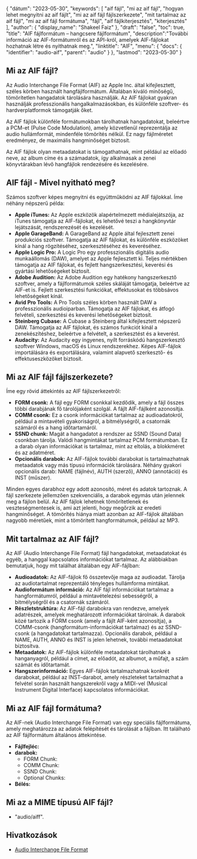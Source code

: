 {
"dátum": "2023-05-30",
  "keywords": [
"aif fájl",
"mi az aif fájl",
"hogyan lehet megnyitni az aif fájlt",
"mi az aif fájl fájlszerkezete",
"mit tartalmaz az aif fájl",
"mi az aif fájl formátuma",
"fájl",
"aif fájlkiterjesztés",
"kiterjesztés"
],
  "author": {
"display_name": "Shakeel Faiz"
},
"draft": "false",
"toc": true,
"title": "AIF fájlformátum – hangcsere fájlformátum",
  "description":"További információ az AIF-formátumról és az API-król, amelyek AIF-fájlokat hozhatnak létre és nyithatnak meg.",
"linktitle": "AIF",
  "menu": {
    "docs": {
      "identifier": "audio-aif",
      "parent": "audio"
}
},
"lastmod": "2023-05-30"
}

## Mi az AIF fájl?

Az Audio Interchange File Format (AIF) az Apple Inc. által kifejlesztett, széles körben használt hangfájlformátum. Általában kiváló minőségű, tömörítetlen hangadatok tárolására használják. Az AIF fájlokat gyakran használják professzionális hangalkalmazásokban, és különféle szoftver- és hardverplatformok támogatják őket.

Az AIF fájlok különféle formátumokban tárolhatnak hangadatokat, beleértve a PCM-et (Pulse Code Modulation), amely közvetlenül reprezentálja az audio hullámformát, mindenféle tömörítés nélkül. Ez nagy fájlméretet eredményez, de maximális hangminőséget biztosít.

Az AIF fájlok olyan metaadatokat is támogathatnak, mint például az előadó neve, az album címe és a számadatok, így alkalmasak a zenei könyvtárakban lévő hangfájlok rendezésére és kezelésére.

## AIF fájl - Mivel nyitható meg?

Számos szoftver képes megnyitni és együttműködni az AIF fájlokkal. Íme néhány népszerű példa:

- **Apple iTunes:** Az Apple eszközök alapértelmezett médialejátszója, az iTunes támogatja az AIF-fájlokat, és lehetővé teszi a hangkönyvtár lejátszását, rendszerezését és kezelését.
- **Apple GarageBand:** A GarageBand az Apple által fejlesztett zenei produkciós szoftver. Támogatja az AIF fájlokat, és különféle eszközöket kínál a hang rögzítéséhez, szerkesztéséhez és keveréséhez.
- **Apple Logic Pro:** A Logic Pro egy professzionális digitális audio munkaállomás (DAW), amelyet az Apple fejlesztett ki. Teljes mértékben támogatja az AIF fájlokat, és fejlett hangszerkesztési, keverési és gyártási lehetőségeket biztosít.
- **Adobe Audition:** Az Adobe Audition egy hatékony hangszerkesztő szoftver, amely a fájlformátumok széles skáláját támogatja, beleértve az AIF-et is. Fejlett szerkesztési funkciókat, effektusokat és többsávos lehetőségeket kínál.
- **Avid Pro Tools:** A Pro Tools széles körben használt DAW a professzionális audioiparban. Támogatja az AIF fájlokat, és átfogó felvételi, szerkesztési és keverési lehetőségeket biztosít.
- **Steinberg Cubase:** A Cubase a Steinberg által kifejlesztett népszerű DAW. Támogatja az AIF fájlokat, és számos funkciót kínál a zenekészítéshez, beleértve a felvételt, a szerkesztést és a keverést.
- **Audacity:** Az Audacity egy ingyenes, nyílt forráskódú hangszerkesztő szoftver Windows, macOS és Linux rendszerekhez. Képes AIF-fájlok importálására és exportálására, valamint alapvető szerkesztő- és effektuseszközöket biztosít.

## Mi az AIF fájl fájlszerkezete?

Íme egy rövid áttekintés az AIF fájlszerkezetről:

- **FORM csonk:** A fájl egy FORM csonkkal kezdődik, amely a fájl összes többi darabjának fő tárolójaként szolgál. A fájlt AIF-fájlként azonosítja.
- **COMM csonk:** Ez a csonk információkat tartalmaz az audioadatokról, például a mintavételi gyakoriságról, a bitmélységről, a csatornák számáról és a hang időtartamáról.
- **SSND chunk:** Magát a hangadatot a rendszer az SSND (Sound Data) csonkban tárolja. Valódi hangmintákat tartalmaz PCM formátumban. Ez a darab olyan információkat is tartalmaz, mint az eltolás, a blokkméret és az adatméret.
- **Opcionális darabok:** Az AIF-fájlok további darabokat is tartalmazhatnak metaadatok vagy más típusú információk tárolására. Néhány gyakori opcionális darab: NAME (fájlnév), AUTH (szerző), ANNO (annotáció) és INST (műszer).

Minden egyes darabhoz egy adott azonosító, méret és adatok tartoznak. A fájl szerkezete jellemzően szekvenciális, a darabok egymás után jelennek meg a fájlon belül. Az AIF fájlok lehetnek tömörítetlenek és veszteségmentesek is, ami azt jelenti, hogy megőrzik az eredeti hangminőséget. A tömörítés hiánya miatt azonban az AIF-fájlok általában nagyobb méretűek, mint a tömörített hangformátumok, például az MP3.

## Mit tartalmaz az AIF fájl?

Az AIF (Audio Interchange File Format) fájl hangadatokat, metaadatokat és egyéb, a hanggal kapcsolatos információkat tartalmaz. Az alábbiakban bemutatjuk, hogy mit találhat általában egy AIF-fájlban:

- **Audioadatok:** Az AIF-fájlok fő összetevője maga az audioadat. Tárolja az audiotartalmat reprezentáló tényleges hullámforma mintákat.
- **Audioformátum információ:** Az AIF fájl információkat tartalmaz a hangformátumról, például a mintavételezési sebességről, a bitmélységről és a csatornák számáról.
- **Részletstruktúra:** Az AIF-fájl darabokra van rendezve, amelyek adatrészek, amelyek meghatározott információkat tárolnak. A darabok közé tartozik a FORM csonk (amely a fájlt AIF-ként azonosítja), a COMM-csonk (hangformátum-információkat tartalmaz) és az SSND-csonk (a hangadatokat tartalmazza). Opcionális darabok, például a NAME, AUTH, ANNO és INST is jelen lehetnek, további metaadatokat biztosítva.
- **Metaadatok:** Az AIF-fájlok különféle metaadatokat tárolhatnak a hanganyagról, például a címet, az előadót, az albumot, a műfajt, a szám számát és időtartamát.
- **Hangszerinformáció:** Egyes AIF-fájlok tartalmazhatnak konkrét darabokat, például az INST-darabot, amely részleteket tartalmazhat a felvétel során használt hangszerekről vagy a MIDI-vel (Musical Instrument Digital Interface) kapcsolatos információkat.

## Mi az AIF fájl formátuma?

Az AIF-nek (Audio Interchange File Format) van egy speciális fájlformátuma, amely meghatározza az adatok felépítését és tárolását a fájlban. Itt található az AIF fájlformátum általános áttekintése.

- **Fájlfejléc:**
- **darabok:**
  - FORM Chunk:
  - COMM Chunk:
  - SSND Chunk:
  - Optional Chunks:
- **Bélés:**

## Mi az a MIME típusú AIF fájl?

- "audio/aiff".

## Hivatkozások
* [Audio Interchange File Format](https://en.wikipedia.org/wiki/Audio_Interchange_File_Format)


